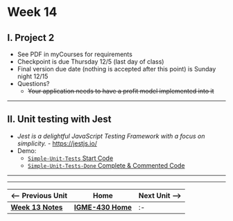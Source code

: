 # Week 14


## I. Project 2
- See PDF in myCourses for requirements
- Checkpoint is due Thursday 12/5 (last day of class)
- Final version due date (nothing is accepted after this point) is Sunday night 12/15
- Questions?
  - ~~Your application needs to have a profit model implemented into it~~

---

## II. Unit testing with Jest
- *Jest is a delightful JavaScript Testing Framework with a focus on simplicity.*  - https://jestjs.io/
- Demo:
  - [`Simple-Unit-Tests` Start Code](https://github.com/IGM-RichMedia-at-RIT/Simple-Unit-Tests)
  - [`Simple-Unit-Tests-Done` Complete & Commented Code](https://github.com/IGM-RichMedia-at-RIT/Simple-Unit-Tests-Done)
  
---
---

| <-- Previous Unit | Home | Next Unit -->
| --- | --- | --- 
|   [**Week 13 Notes**](13.md)  |  [**IGME-430 Home**](../) | :-|
